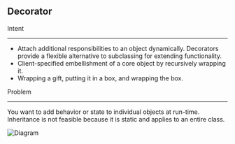 Decorator
---

Intent

---

- Attach additional responsibilities to an object dynamically. Decorators provide a flexible alternative to subclassing for extending functionality.
- Client-specified embellishment of a core object by recursively wrapping it.
- Wrapping a gift, putting it in a box, and wrapping the box.

Problem

---

You want to add behavior or state to individual objects at run-time. Inheritance is not feasible because it is static and applies to an entire class.

![Diagram](http://www.dofactory.com/images/diagrams/net/decorator.gif)
